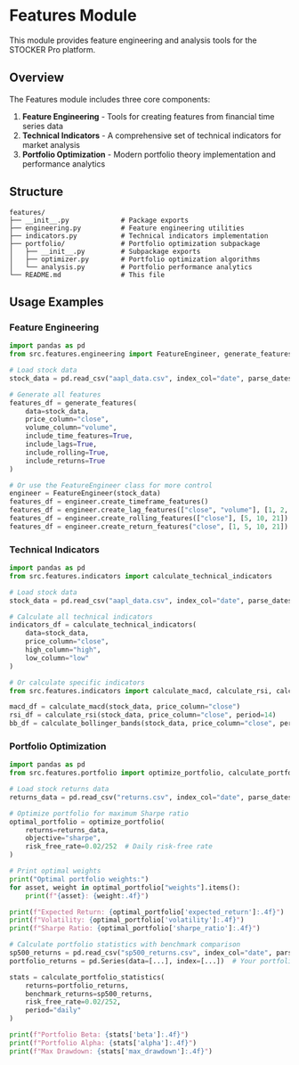 # Features Module

This module provides feature engineering and analysis tools for the STOCKER Pro platform.

## Overview

The Features module includes three core components:

1. **Feature Engineering** - Tools for creating features from financial time series data
2. **Technical Indicators** - A comprehensive set of technical indicators for market analysis
3. **Portfolio Optimization** - Modern portfolio theory implementation and performance analytics

## Structure

```
features/
├── __init__.py             # Package exports
├── engineering.py          # Feature engineering utilities
├── indicators.py           # Technical indicators implementation
├── portfolio/              # Portfolio optimization subpackage
│   ├── __init__.py         # Subpackage exports
│   ├── optimizer.py        # Portfolio optimization algorithms
│   └── analysis.py         # Portfolio performance analytics
└── README.md               # This file
```

## Usage Examples

### Feature Engineering

```python
import pandas as pd
from src.features.engineering import FeatureEngineer, generate_features

# Load stock data
stock_data = pd.read_csv("aapl_data.csv", index_col="date", parse_dates=True)

# Generate all features
features_df = generate_features(
    data=stock_data,
    price_column="close",
    volume_column="volume",
    include_time_features=True,
    include_lags=True,
    include_rolling=True,
    include_returns=True
)

# Or use the FeatureEngineer class for more control
engineer = FeatureEngineer(stock_data)
features_df = engineer.create_timeframe_features()
features_df = engineer.create_lag_features(["close", "volume"], [1, 2, 3, 5, 10])
features_df = engineer.create_rolling_features(["close"], [5, 10, 21])
features_df = engineer.create_return_features("close", [1, 5, 10, 21])
```

### Technical Indicators

```python
import pandas as pd
from src.features.indicators import calculate_technical_indicators

# Load stock data
stock_data = pd.read_csv("aapl_data.csv", index_col="date", parse_dates=True)

# Calculate all technical indicators
indicators_df = calculate_technical_indicators(
    data=stock_data,
    price_column="close",
    high_column="high",
    low_column="low"
)

# Or calculate specific indicators
from src.features.indicators import calculate_macd, calculate_rsi, calculate_bollinger_bands

macd_df = calculate_macd(stock_data, price_column="close")
rsi_df = calculate_rsi(stock_data, price_column="close", period=14)
bb_df = calculate_bollinger_bands(stock_data, price_column="close", period=20, std_dev=2.0)
```

### Portfolio Optimization

```python
import pandas as pd
from src.features.portfolio import optimize_portfolio, calculate_portfolio_statistics

# Load stock returns data
returns_data = pd.read_csv("returns.csv", index_col="date", parse_dates=True)

# Optimize portfolio for maximum Sharpe ratio
optimal_portfolio = optimize_portfolio(
    returns=returns_data,
    objective="sharpe",
    risk_free_rate=0.02/252  # Daily risk-free rate
)

# Print optimal weights
print("Optimal portfolio weights:")
for asset, weight in optimal_portfolio["weights"].items():
    print(f"{asset}: {weight:.4f}")

print(f"Expected Return: {optimal_portfolio['expected_return']:.4f}")
print(f"Volatility: {optimal_portfolio['volatility']:.4f}")
print(f"Sharpe Ratio: {optimal_portfolio['sharpe_ratio']:.4f}")

# Calculate portfolio statistics with benchmark comparison
sp500_returns = pd.read_csv("sp500_returns.csv", index_col="date", parse_dates=True)["return"]
portfolio_returns = pd.Series(data=[...], index=[...])  # Your portfolio returns

stats = calculate_portfolio_statistics(
    returns=portfolio_returns,
    benchmark_returns=sp500_returns,
    risk_free_rate=0.02/252,
    period="daily"
)

print(f"Portfolio Beta: {stats['beta']:.4f}")
print(f"Portfolio Alpha: {stats['alpha']:.4f}")
print(f"Max Drawdown: {stats['max_drawdown']:.4f}")
``` 